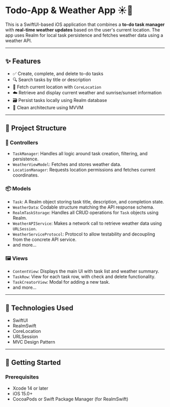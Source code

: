 # Todo-App & Weather App ☀️📝

This is a SwiftUI-based iOS application that combines a **to-do task manager** with **real-time weather updates** based on the user's current location. The app uses Realm for local task persistence and fetches weather data using a weather API.

---

## ✨ Features

- ✅ Create, complete, and delete to-do tasks
- 🔍 Search tasks by title or description
- 📍 Fetch current location with `CoreLocation`
- ☁️ Retrieve and display current weather and sunrise/sunset information
- 🗃️ Persist tasks locally using Realm database
- 🚀 Clean architecture using MVVM

---

## 🧱 Project Structure

### 🧠 Controllers

- `TaskManager`: Handles all logic around task creation, filtering, and persistence.
- `WeatherViewModel`: Fetches and stores weather data.
- `LocationManager`: Requests location permissions and fetches current coordinates.

### 📦 Models

- `Task`: A Realm object storing task title, description, and completion state.
- `WeatherData`: Codable structure matching the API response schema.
- `RealmTaskStorage`: Handles all CRUD operations for `Task` objects using Realm.
- `WeatherAPIService`: Makes a network call to retrieve weather data using `URLSession`.
- `WeatherServiceProtocol`: Protocol to allow testability and decoupling from the concrete API service.
- and more...

### 🖼 Views

- `ContentView`: Displays the main UI with task list and weather summary.
- `TaskRow`: View for each task row, with check and delete functionality.
- `TaskCreatorView`: Modal for adding a new task.
- and more...

---

## 🔧 Technologies Used

- SwiftUI
- RealmSwift
- CoreLocation
- URLSession
- MVC Design Pattern

---

## 🚀 Getting Started

### Prerequisites

- Xcode 14 or later
- iOS 15.0+
- CocoaPods or Swift Package Manager (for RealmSwift)
